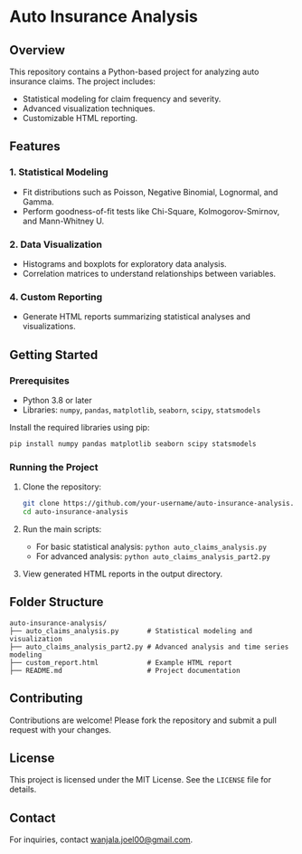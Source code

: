 # Auto Insurance Analysis

## Overview
This repository contains a Python-based project for analyzing auto insurance claims. The project includes:
- Statistical modeling for claim frequency and severity.
- Advanced visualization techniques.
- Customizable HTML reporting.

## Features
### 1. Statistical Modeling
- Fit distributions such as Poisson, Negative Binomial, Lognormal, and Gamma.
- Perform goodness-of-fit tests like Chi-Square, Kolmogorov-Smirnov, and Mann-Whitney U.

### 2. Data Visualization
- Histograms and boxplots for exploratory data analysis.
- Correlation matrices to understand relationships between variables.

### 4. Custom Reporting
- Generate HTML reports summarizing statistical analyses and visualizations.

## Getting Started
### Prerequisites
- Python 3.8 or later
- Libraries: `numpy`, `pandas`, `matplotlib`, `seaborn`, `scipy`, `statsmodels`

Install the required libraries using pip:
```bash
pip install numpy pandas matplotlib seaborn scipy statsmodels
```

### Running the Project
1. Clone the repository:
   ```bash
   git clone https://github.com/your-username/auto-insurance-analysis.git
   cd auto-insurance-analysis
   ```
2. Run the main scripts:
   - For basic statistical analysis: `python auto_claims_analysis.py`
   - For advanced analysis: `python auto_claims_analysis_part2.py`

3. View generated HTML reports in the output directory.

## Folder Structure
```
auto-insurance-analysis/
├── auto_claims_analysis.py       # Statistical modeling and visualization
├── auto_claims_analysis_part2.py # Advanced analysis and time series modeling
├── custom_report.html            # Example HTML report
├── README.md                     # Project documentation
```

## Contributing
Contributions are welcome! Please fork the repository and submit a pull request with your changes.

## License
This project is licensed under the MIT License. See the `LICENSE` file for details.

## Contact
For inquiries, contact [wanjala.joel00@gmail.com](mailto:wanjala.joel00@gmail.com).

